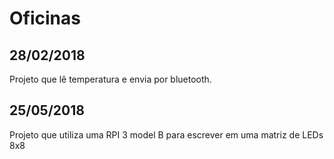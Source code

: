 # Oficinas
## 28/02/2018
Projeto que lê temperatura e envia por bluetooth.
## 25/05/2018
Projeto que utiliza uma RPI 3 model B para escrever em uma matriz de LEDs 8x8
